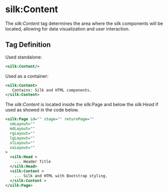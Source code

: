 # silk:Content
The *silk:Content* tag determines the area where the silk components will be located, allowing for data visualization and user interaction.

## Tag Definition
Used standalone:
```xml
<silk:Content/>
```
Used as a container:
```xml
<silk:Content>
   Contains: Silk and HTML components.
</silk:Content>
```

The *silk:Content* is located inside the silk:Page and below the *silk:Head* if used as showed in the code below.

```xml
<silk:Page id="" stage="" returnPage=""
  smLayout=""
  mdLayout=""
  rgLayout=""
  lgLayout=""
  xlLayout=""
  xxLayout=""
>
  <silk:Head >
    ... Header Title
  </silk:Head>
  <silk:Content >
    ... Silk and HTML with Bootstrap styling.
  </silk:Content >
</silk:Page>
```
